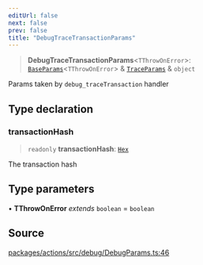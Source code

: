 ```yaml
---
editUrl: false
next: false
prev: false
title: "DebugTraceTransactionParams"
---
```


> **DebugTraceTransactionParams**\<`TThrowOnError`\>: [`BaseParams`](/reference/tevm/actions/type-aliases/baseparams-1/)\<`TThrowOnError`\> & [`TraceParams`](/reference/tevm/actions/type-aliases/traceparams-1/) & `object`

Params taken by `debug_traceTransaction` handler

## Type declaration

### transactionHash

> `readonly` **transactionHash**: [`Hex`](/reference/tevm/actions/type-aliases/hex-1/)

The transaction hash

## Type parameters

• **TThrowOnError** *extends* `boolean` = `boolean`

## Source

[packages/actions/src/debug/DebugParams.ts:46](https://github.com/evmts/tevm-monorepo/blob/main/packages/actions/src/debug/DebugParams.ts#L46)

